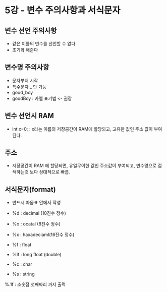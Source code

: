 # 5강 - 변수 주의사항과 서식문자

## 변수 선언 주의사항
- 같은 이름의 변수를 선언할 수 없다.
- 초기화 해준다

## 변수명 주의사항
- 문자부터 시작
- 특수문자 _ 만 가능
- good_boy 
- goodBoy : 카멜 표기법 <- 권장

## 변수 선언시 RAM
- int x=0; : x라는 이름의 저장공간이 RAM에 할당되고, 고유한 값인 주소 값이 부여된다.

## 주소 
- 저장공간이 RAM 에 할당되면, 유일무이한 값인 주소값이 부여되고, 변수명으로 검색하는것 보다 상대적으로 빠름.

## 서식문자(format)
- 반드시 따옴표 안에서 작성

- %d : decimal (10진수 정수)
- %o : ocatal (8진수 정수)
- %x : haxadeciaml(16진수 정수)
- %f : float 
- %lf : long float (double)
- %c : char
- %s : string 

%.1f : 소숫점 첫째짜리 까지 출력